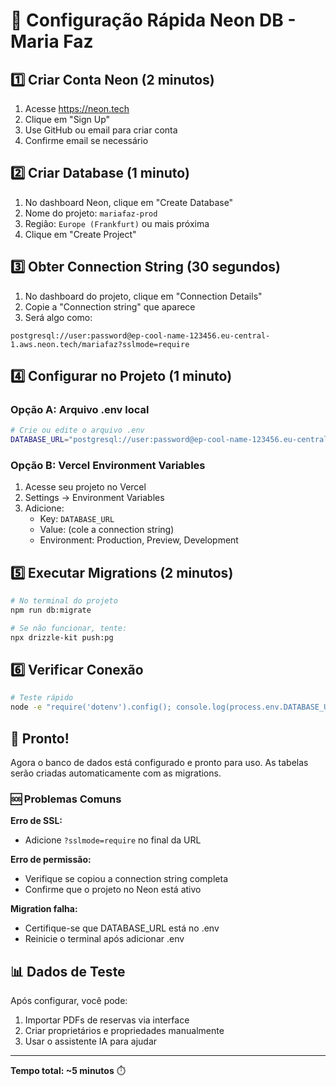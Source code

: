# 🚀 Configuração Rápida Neon DB - Maria Faz

## 1️⃣ Criar Conta Neon (2 minutos)

1. Acesse https://neon.tech
2. Clique em "Sign Up" 
3. Use GitHub ou email para criar conta
4. Confirme email se necessário

## 2️⃣ Criar Database (1 minuto)

1. No dashboard Neon, clique em "Create Database"
2. Nome do projeto: `mariafaz-prod`
3. Região: `Europe (Frankfurt)` ou mais próxima
4. Clique em "Create Project"

## 3️⃣ Obter Connection String (30 segundos)

1. No dashboard do projeto, clique em "Connection Details"
2. Copie a "Connection string" que aparece
3. Será algo como:
```
postgresql://user:password@ep-cool-name-123456.eu-central-1.aws.neon.tech/mariafaz?sslmode=require
```

## 4️⃣ Configurar no Projeto (1 minuto)

### Opção A: Arquivo .env local
```bash
# Crie ou edite o arquivo .env
DATABASE_URL="postgresql://user:password@ep-cool-name-123456.eu-central-1.aws.neon.tech/mariafaz?sslmode=require"
```

### Opção B: Vercel Environment Variables
1. Acesse seu projeto no Vercel
2. Settings → Environment Variables
3. Adicione:
   - Key: `DATABASE_URL`
   - Value: (cole a connection string)
   - Environment: Production, Preview, Development

## 5️⃣ Executar Migrations (2 minutos)

```bash
# No terminal do projeto
npm run db:migrate

# Se não funcionar, tente:
npx drizzle-kit push:pg
```

## 6️⃣ Verificar Conexão

```bash
# Teste rápido
node -e "require('dotenv').config(); console.log(process.env.DATABASE_URL ? '✅ DATABASE_URL configurado!' : '❌ DATABASE_URL não encontrado')"
```

## 🎯 Pronto!

Agora o banco de dados está configurado e pronto para uso. As tabelas serão criadas automaticamente com as migrations.

### 🆘 Problemas Comuns

**Erro de SSL:**
- Adicione `?sslmode=require` no final da URL

**Erro de permissão:**
- Verifique se copiou a connection string completa
- Confirme que o projeto no Neon está ativo

**Migration falha:**
- Certifique-se que DATABASE_URL está no .env
- Reinicie o terminal após adicionar .env

## 📊 Dados de Teste

Após configurar, você pode:
1. Importar PDFs de reservas via interface
2. Criar proprietários e propriedades manualmente
3. Usar o assistente IA para ajudar

---

**Tempo total: ~5 minutos** ⏱️